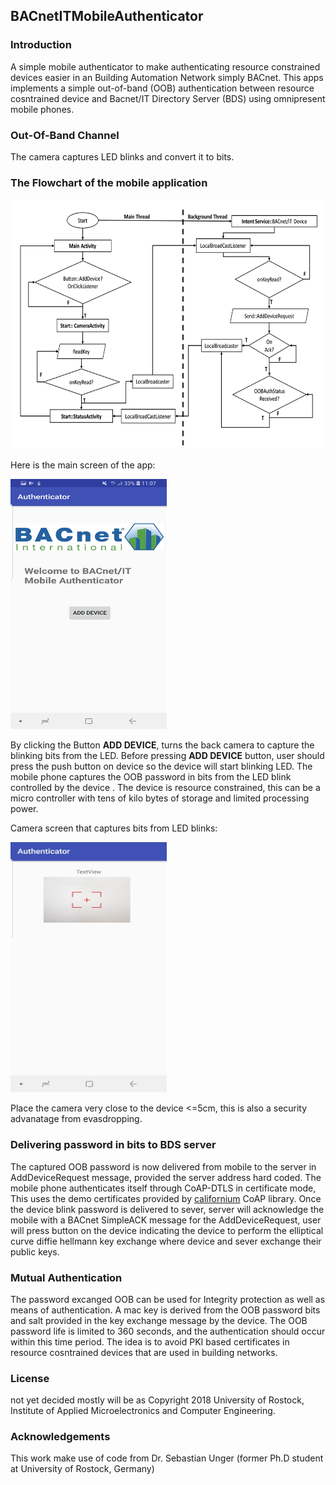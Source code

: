 ## BACnetITMobileAuthenticator

### Introduction
<p>A simple mobile authenticator to make authenticating resource constrained devices easier in an Building Automation Network simply BACnet. This apps implements a simple out-of-band (OOB) authentication between resource cosntrained device and Bacnet/IT Directory Server (BDS) using omnipresent mobile phones.</p>

### Out-Of-Band Channel
The camera captures LED blinks and convert it to bits.

### The Flowchart of the mobile application
<img src="MobileAppFC.png" alt="App FlowChart" width="500" height="400"></img>

<p> Here is the main screen of the app: </p>
<img src="mainScreen.jpg" alt="App Screen" width="250" height="400"></img>

By clicking the Button **ADD DEVICE**, turns the back camera to capture the blinking bits from the LED.
Before pressing **ADD DEVICE** button, user should press the push button on device so the device will start blinking LED.
The mobile phone captures the OOB password in bits from the LED blink controlled by the device . The device is resource constrained, this can be a micro controller with tens of kilo bytes of storage and limited processing power.

<p> Camera screen that captures bits from LED blinks: </p>
<img src="cameraScreen.jpg" alt="App Screen" width="250" height="400"></img>

Place the camera very close to the device <=5cm, this is also a security advanatage from evasdropping.

### Delivering password in bits to BDS server
The captured OOB password is now delivered from mobile to the server in AddDeviceRequest message, provided the server address hard coded. The mobile phone authenticates itself through CoAP-DTLS in certificate mode, This uses the demo certificates provided by [californium](https://github.com/eclipse/californium) CoAP library.
Once the device blink password is delivered to sever, server will acknowledge the mobile with a BACnet SimpleACK message for the AddDeviceRequest, user will press button on the device indicating the device to perform the elliptical curve diffie hellmann key exchange where device and sever exchange their public keys.

### Mutual Authentication
The password excanged OOB can be used for Integrity protection as well as means of authentication.
A mac key is derived from the OOB password bits and salt provided in the key exchange message by the device.
The OOB password life is limited to 360 seconds, and the authentication should occur within this time period.
The idea is to avoid PKI based certificates in resource cosntrained devices that are used in building networks.

### License
not yet decided mostly will be as Copyright 2018 University of Rostock, Institute of Applied Microelectronics and Computer Engineering.

### Acknowledgements
This work make use of code from Dr. Sebastian Unger (former Ph.D student at University of Rostock, Germany)
